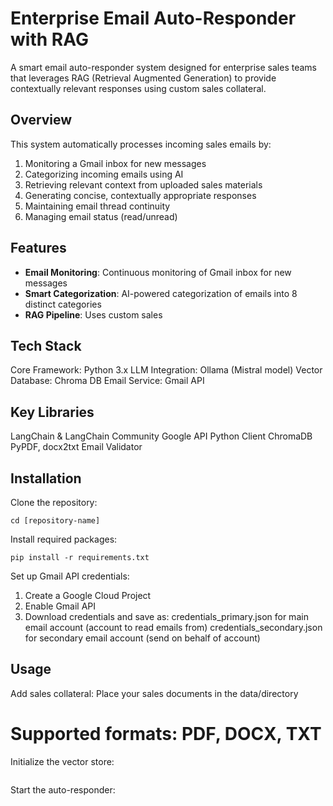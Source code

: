 # Enterprise Email Auto-Responder with RAG
A smart email auto-responder system designed for enterprise sales teams that leverages RAG (Retrieval Augmented Generation) to provide contextually relevant responses using custom sales collateral.

## Overview
This system automatically processes incoming sales emails by:
1. Monitoring a Gmail inbox for new messages
2. Categorizing incoming emails using AI
3. Retrieving relevant context from uploaded sales materials
4. Generating concise, contextually appropriate responses
5. Maintaining email thread continuity
6. Managing email status (read/unread)

## Features
- **Email Monitoring**: Continuous monitoring of Gmail inbox for new messages
- **Smart Categorization**: AI-powered categorization of emails into 8 distinct categories
- **RAG Pipeline**: Uses custom sales

## Tech Stack

Core Framework: Python 3.x
LLM Integration: Ollama (Mistral model)
Vector Database: Chroma DB
Email Service: Gmail API

## Key Libraries

LangChain & LangChain Community
Google API Python Client
ChromaDB
PyPDF, docx2txt
Email Validator


## Installation

Clone the repository:

```git clone [your-repository-url]
cd [repository-name]
```

Install required packages:

```
pip install -r requirements.txt
```


Set up Gmail API credentials:

1. Create a Google Cloud Project
2. Enable Gmail API
3. Download credentials and save as:
credentials_primary.json for main email account (account to read emails from)
credentials_secondary.json for secondary email account (send on behalf of account)


## Usage

Add sales collateral:
Place your sales documents in the data/directory
# Supported formats: PDF, DOCX, TXT

Initialize the vector store:
```python fetch_context.py
```

Start the auto-responder:
```python main.py --interval 30  # Checks for new emails every 30 seconds
```

